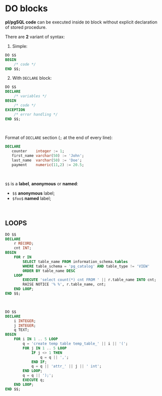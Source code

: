 # DO blocks
**pl/pgSQL code** can be executed inside `DO` block without explicit declaration of stored procedure.<br>

There are **2** variant of syntax:
1. Simple:
```sql
DO $$
BEGIN
    /* code */
END $$;
```
2. With `DECLARE` block:
```sql
DO $$
DECLARE
    /* variables */
BEGIN
    /* code */
EXCEPTION
    /* error handling */
END $$;
```

<br>

Format of `DECLARE` section (`;` at the end of every line):
```sql
DECLARE
   counter    integer := 1;
   first_name varchar(50) := 'John';
   last_name  varchar(50) := 'Doe';
   payment    numeric(11,2) := 20.5;
```

<br>

`$$` is a **label**, **anonymous** or **named**:
- `$$` **anonymous** label;
- `$foo$` **named** label;

<br>

## LOOPS
```sql
DO $$
DECLARE
    r RECORD; 
    cnt INT; 
BEGIN
    FOR r IN 
        SELECT table_name FROM information_schema.tables 
        WHERE table_schema = 'pg_catalog' AND table_type != 'VIEW' 
        ORDER BY table_name DESC 
    LOOP 
        EXECUTE 'select count(*) cnt FROM ' || r.table_name INTO cnt; 
        RAISE NOTICE '% %', r.table_name, cnt; 
    END LOOP; 
END $$;
```

<br>

```sql
DO $$
DECLARE
    i INTEGER;
    j INTEGER;
    q TEXT;
BEGIN
    FOR i IN 1 .. 5 LOOP
        q = 'create temp table temp_table_' || i || '(';
        FOR j IN 1 .. 5 LOOP
            IF j <> 1 THEN
                q = q || ',';
            END IF;
            q = q || 'attr_' || j || ' int';
        END LOOP;
        q = q || ');';
        EXECUTE q;
    END LOOP;
END $$;
```
